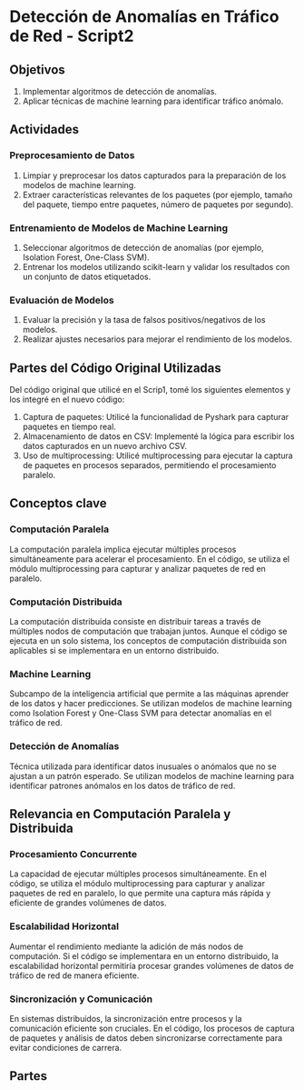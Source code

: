 # Detección de Anomalías en Tráfico de Red - Script2

## Objetivos

1. Implementar algoritmos de detección de anomalías.
2. Aplicar técnicas de machine learning para identificar tráfico anómalo.

## Actividades

### Preprocesamiento de Datos

1. Limpiar y preprocesar los datos capturados para la preparación de los modelos de machine learning.
2. Extraer características relevantes de los paquetes (por ejemplo, tamaño del paquete, tiempo entre paquetes, número de paquetes por segundo).

### Entrenamiento de Modelos de Machine Learning

1. Seleccionar algoritmos de detección de anomalías (por ejemplo, Isolation Forest, One-Class SVM).
2. Entrenar los modelos utilizando scikit-learn y validar los resultados con un conjunto de datos etiquetados.

### Evaluación de Modelos

1. Evaluar la precisión y la tasa de falsos positivos/negativos de los modelos.
2. Realizar ajustes necesarios para mejorar el rendimiento de los modelos.

## Partes del Código Original Utilizadas
Del código original que utilicé en el Scrip1, tomé los siguientes elementos y los integré en el nuevo código:
1. Captura de paquetes: Utilicé la funcionalidad de Pyshark para capturar paquetes en tiempo real.
2. Almacenamiento de datos en CSV: Implementé la lógica para escribir los datos capturados en un nuevo archivo CSV.
3. Uso de multiprocessing: Utilicé multiprocessing para ejecutar la captura de paquetes en procesos separados, permitiendo el procesamiento paralelo.

## Conceptos clave

### Computación Paralela
La computación paralela implica ejecutar múltiples procesos simultáneamente para acelerar el procesamiento. En el código, se utiliza el módulo multiprocessing para capturar y analizar paquetes de red en paralelo.

### Computación Distribuida
La computación distribuida consiste en distribuir tareas a través de múltiples nodos de computación que trabajan juntos. Aunque el código se ejecuta en un solo sistema, los conceptos de computación distribuida son aplicables si se implementara en un entorno distribuido.

### Machine Learning
Subcampo de la inteligencia artificial que permite a las máquinas aprender de los datos y hacer predicciones. Se utilizan modelos de machine learning como Isolation Forest y One-Class SVM para detectar anomalías en el tráfico de red.

### Detección de Anomalías
Técnica utilizada para identificar datos inusuales o anómalos que no se ajustan a un patrón esperado. Se utilizan modelos de machine learning para identificar patrones anómalos en los datos de tráfico de red.

## Relevancia en Computación Paralela y Distribuida

### Procesamiento Concurrente
La capacidad de ejecutar múltiples procesos simultáneamente. En el código, se utiliza el módulo multiprocessing para capturar y analizar paquetes de red en paralelo, lo que permite una captura más rápida y eficiente de grandes volúmenes de datos.

### Escalabilidad Horizontal
Aumentar el rendimiento mediante la adición de más nodos de computación. Si el código se implementara en un entorno distribuido, la escalabilidad horizontal permitiría procesar grandes volúmenes de datos de tráfico de red de manera eficiente.

### Sincronización y Comunicación
En sistemas distribuidos, la sincronización entre procesos y la comunicación eficiente son cruciales. En el código, los procesos de captura de paquetes y análisis de datos deben sincronizarse correctamente para evitar condiciones de carrera.

## Partes 



